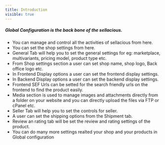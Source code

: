 ```yaml
---
title: Introduction
visible: true
---
```


##### **Global Configuration is the back bone of the sellacious.**
* You can manage and control all the activities of sellacious from here.<br>
* You can set the shop settings from here.<br>
* General Tab will help you to set the general settings for eg: marketplace, multivariants, pricing model, product type etc.<br>
* From Shop settings section a user can set shop name, shop logo, Back office logo etc. <br>
* In Frontend Display options a user can set the frontend display settings.<br>
* In Backend Display options a user can set the backend display settings.<br>
* Frontend SEF Urls can be setted for the search friendly urls on the frontend to find the product easily.<br>
* Media section is used to manage images and attachments directly from a folder on your website and you can directly upload the files via FTP or cPanel etc.<br>
* Seller Tab will help you to set the controls for seller.<br>
* A user can set the shipping options from the Shipment tab.<br>
* Review an rating tab will be set the review and rating settings of the product.<br>
* You can do many more settings realted your shop and your products in Global configuration